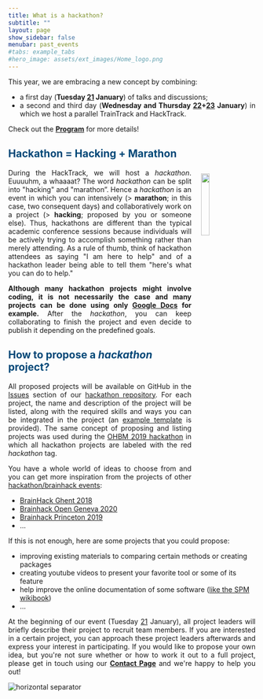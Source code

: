 ```yaml
---
title: What is a hackathon?
subtitle: ""
layout: page
show_sidebar: false
menubar: past_events
#tabs: example_tabs
#hero_image: assets/ext_images/Home_logo.png
---
```


<style>
.img1 {
  width: 18%;
  height: auto;
  display: inline-block;
}
</style>

<div style="text-align: justify">This year, we are embracing a new concept by combining:
<ul>
<li>a first day (<b>Tuesday <a href="../page-program#day1">21</a> January</b>) of talks and discussions;</li>
<li>a second and third day (<b>Wednesday and Thursday <a href="../page-program#day2">22</a>+<a href="../page-program#day3">23</a> January</b>) in which we host a parallel TrainTrack and HackTrack.</li>
</ul>
Check out the <a href="../page-program"><b>Program</b></a> for more details!</div>

## <span style="color:#004777"> Hackathon = Hacking + Marathon </span>

<img class="img1" style="float: right;" src="../../assets/ext_images/2020/interaction_hacktrack.jpg" width="560" height="560" vspace="10px" hspace="20px">

<p><div style="text-align: justify">During the HackTrack, we will host a <i>hackathon</i>. Euuuuhm, a whaaaat? The word <i>hackathon</i> can be split into "hacking" and "marathon”.
Hence a <i>hackathon</i> is an event in which you can intensively (> <b>marathon</b>; in this case, two consequent days) and collaboratively work on a project (> <b>hacking</b>; proposed by you or someone else). Thus, hackathons are different than the typical academic conference sessions because individuals will be actively trying to accomplish something rather than merely attending. As a rule of thumb, think of hackathon attendees as saying "I am here to help" and of a hackathon leader being able to tell them "here's what you can do to help."</div></p>
<p><div style="text-align: justify"><b>Although many hackathon projects might involve coding, it is not necessarily the case and many projects can be done using only <a href="https://support.google.com/docs/?hl=en#topic=1382883">Google Docs</a> for example.</b>
After the <i>hackathon</i>, you can keep collaborating to finish the project and even decide to publish it depending on the predefined goals.</div></p>

## <span style="color:#004777"> How to propose a <i>hackathon</i> project? </span>

<p><div style="text-align: justify">All proposed projects will be available on GitHub in the <a href="https://github.com/OpenMRBenelux/openmrb2020-hackathon/issues">Issues</a> section of
our <a href="https://github.com/OpenMRBenelux/openmrb2020-hackathon/">hackathon repository</a>. For each project, the name and description of the project will be listed, along with the required skills and
ways you can be integrated in the project (an <a href="https://github.com/OpenMRBenelux/openmrb2020-hackathon/issues/1">example template</a> is provided). The same concept of proposing and listing projects was used during the <a href="https://github.com/ohbm/hackathon2019/issues/">OHBM 2019 hackathon</a> in which all hackathon projects are labeled with the red <i>hackathon</i> tag.</div></p>

<p><div style="text-align: justify">You have a whole world of ideas to choose from and you can get more inspiration from the projects of other <a href="http://www.brainhack.org/">hackathon/brainhack events</a>:</div></p>
<ul>
<li><a href="https://brainhackghent.github.io/">BrainHack Ghent 2018</a></li>
<li><a href="https://brainhack.ch/#portfolio">Brainhack Open Geneva 2020</a></li>
<li><a href="https://github.com/brainhack-princeton/brainhack-princeton-2019/issues">Brainhack Princeton 2019</a></li>
<li>...</li>
</ul>

<p><div style="text-align: justify">If this is not enough, here are some projects that you could propose:</div></p>
<ul>
<li> improving existing materials to comparing certain methods or creating packages</li>
<li> creating youtube videos to present your favorite tool or some of its feature</li>
<li> help improve the online documentation of some software (<a href="https://en.wikibooks.org/wiki/SPM">like the SPM wikibook</a>)</li>
<li>...</li>
</ul>

<p><div style="text-align: justify">At the beginning of our event (Tuesday <a href="../page-program#day1">21</a> January), all project leaders will briefly describe their project to recruit team members.
If you are interested in a certain project, you can approach these project leaders afterwards and express your interest in participating.
If you would like to propose your own idea, but you're not sure whether or how to work it out to a full project, please get in touch using our <a href="../page-contact"><b>Contact Page</b></a> and we're happy to help you out!</div></p>

<img class="img-separator" src="{{ site.baseurl }}/assets/ext_images/2020/post_separator.png" alt="horizontal separator" />
<br>
<a href="#"><i class="fas fa-arrow-alt-circle-up" style="position: relative; top: -3px; text-indent: 0px; vertical-align: middle; color:#004777;"></i></a>
